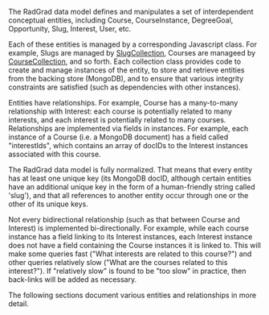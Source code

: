 The RadGrad data model defines and manipulates a set of interdependent conceptual entities, including Course, CourseInstance, DegreeGoal, Opportunity, Slug, Interest, User, etc. 

Each of these entities is managed by a corresponding Javascript class. For example, Slugs are managed by [SlugCollection](https://philipmjohnson.gitbooks.io/radgrad-manual/content/api/jsdocs/module-Slug-SlugCollection.html), Courses are manageed by [CourseCollection](https://philipmjohnson.gitbooks.io/radgrad-manual/content/api/jsdocs/module-Course-CourseCollection.html), and so forth. Each collection class provides code to create and manage instances of the entity, to store and retrieve entities from the backing store (MongoDB), and to ensure that various integrity constraints are satisfied (such as dependencies with other instances). 
 
Entities have relationships. For example, Course has a many-to-many relationship with Interest: each course is potentially related to many interests, and each interest is potentially related to many courses.  Relationships are implemented via fields in instances. For example, each instance of a Course (i.e. a MongoDB document) has a field called "interestIds", which contains an array of docIDs to the Interest instances associated with this course. 

The RadGrad data model is fully normalized. That means that every entity has at least one unique key (its MongoDB docID, although certain entities have an additional unique key in the form of a human-friendly string called 'slug'), and that all references to another entity occur through one or the other of its unique keys. 

Not every bidirectional relationship (such as that between Course and Interest) is implemented bi-directionally. For example, while each course instance has a field linking to its Interest instances, each Interest instance does not have a field containing the Course instances it is linked to. This will make some queries fast ("What interests are related to this course?") and other queries relatively slow ("What are the courses related to this interest?").  If "relatively slow" is found to be "too slow" in practice, then back-links will be added as necessary.

The following sections document various entities and relationships in more detail.
